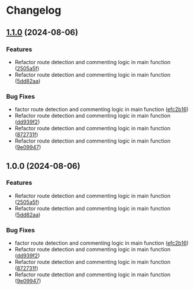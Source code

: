 # Changelog

## [1.1.0](https://github.com/respond-io/route-commenter-action/compare/v1.0.0...v1.1.0) (2024-08-06)


### Features

* Refactor route detection and commenting logic in main function ([2505a5f](https://github.com/respond-io/route-commenter-action/commit/2505a5f3d30133bf0bee04f694e76cf4cc894938))
* Refactor route detection and commenting logic in main function ([5dd82aa](https://github.com/respond-io/route-commenter-action/commit/5dd82aadf0bde37a1334fdcd88f204597d1cfe30))


### Bug Fixes

* factor route detection and commenting logic in main function ([efc2b16](https://github.com/respond-io/route-commenter-action/commit/efc2b163d7f2a329ccfa35d2904b58619b53fbac))
* Refactor route detection and commenting logic in main function ([dd939f2](https://github.com/respond-io/route-commenter-action/commit/dd939f2d74832f20ca061dc4ad15eebcc61af2e9))
* Refactor route detection and commenting logic in main function ([872731f](https://github.com/respond-io/route-commenter-action/commit/872731f6d7a5fd918fb7aaf08389aa85c08d1c42))
* Refactor route detection and commenting logic in main function ([9e09947](https://github.com/respond-io/route-commenter-action/commit/9e099473ad0cd2e668101b2c4219d6f341c169c4))

## 1.0.0 (2024-08-06)


### Features

* Refactor route detection and commenting logic in main function ([2505a5f](https://github.com/hasithaishere/route-commenter-action/commit/2505a5f3d30133bf0bee04f694e76cf4cc894938))
* Refactor route detection and commenting logic in main function ([5dd82aa](https://github.com/hasithaishere/route-commenter-action/commit/5dd82aadf0bde37a1334fdcd88f204597d1cfe30))


### Bug Fixes

* factor route detection and commenting logic in main function ([efc2b16](https://github.com/hasithaishere/route-commenter-action/commit/efc2b163d7f2a329ccfa35d2904b58619b53fbac))
* Refactor route detection and commenting logic in main function ([dd939f2](https://github.com/hasithaishere/route-commenter-action/commit/dd939f2d74832f20ca061dc4ad15eebcc61af2e9))
* Refactor route detection and commenting logic in main function ([872731f](https://github.com/hasithaishere/route-commenter-action/commit/872731f6d7a5fd918fb7aaf08389aa85c08d1c42))
* Refactor route detection and commenting logic in main function ([9e09947](https://github.com/hasithaishere/route-commenter-action/commit/9e099473ad0cd2e668101b2c4219d6f341c169c4))
